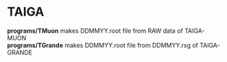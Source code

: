 # TAIGA


**programs/TMuon** makes DDMMYY.root file from RAW data of TAIGA-MUON  
**programs/TGrande** makes DDMMYY.root file from DDMMYY.rsg of TAIGA-GRANDE  

